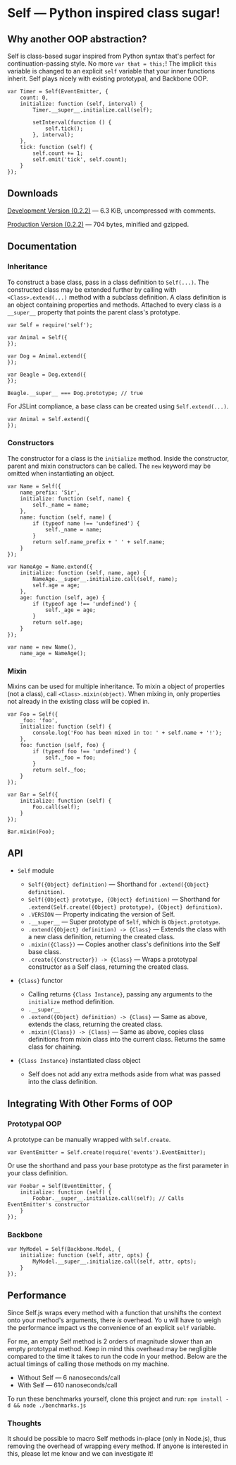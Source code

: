 # Self — Python inspired class sugar!

## Why another OOP abstraction?

Self is class-based sugar inspired from Python syntax that's perfect for
continuation-passing style.  No more `var that = this;`!  The implicit `this`
variable is changed to an explicit `self` variable that your inner functions
inherit.  Self plays nicely with existing prototypal, and Backbone OOP.

    var Timer = Self(EventEmitter, {
        count: 0,
        initialize: function (self, interval) {
            Timer.__super__.initialize.call(self);

            setInterval(function () {
                self.tick();
            }, interval);
        },
        tick: function (self) {
            self.count += 1;
            self.emit('tick', self.count);
        }
    });

## Downloads

[Development Version (0.2.2)](https://raw.github.com/munro/self/master/self.js) — 6.3 KiB, uncompressed with comments.

[Production Version (0.2.2)](https://raw.github.com/munro/self/master/self.min.js) — 704 bytes, minified and gzipped.

## Documentation

### Inheritance

To construct a base class, pass in a class definition to `Self(...)`.  The
constructed class may be extended further by calling with `<Class>.extend(...)`
method with a subclass definition.  A class definition is an object containing
properties and methods.  Attached to every class is a `__super__` property that
points the parent class's prototype.

    var Self = require('self');

    var Animal = Self({
    });

    var Dog = Animal.extend({
    });

    var Beagle = Dog.extend({
    });

    Beagle.__super__ === Dog.prototype; // true


For JSLint compliance, a base class can be created using `Self.extend(...)`.

    var Animal = Self.extend({
    });

### Constructors

The constructor for a class is the `initialize` method.  Inside the constructor,
parent and mixin constructors can be called.  The `new` keyword may be omitted
when instantiating an object.

    var Name = Self({
        name_prefix: 'Sir',
        initialize: function (self, name) {
            self._name = name;
        },
        name: function (self, name) {
            if (typeof name !== 'undefined') {
                self._name = name;
            }
            return self.name_prefix + ' ' + self.name;
        }
    });

    var NameAge = Name.extend({
        initialize: function (self, name, age) {
            NameAge.__super__.initialize.call(self, name);
            self.age = age;
        },
        age: function (self, age) {
            if (typeof age !== 'undefined') {
                self._age = age;
            }
            return self.age;
        }
    });

    var name = new Name(),
        name_age = NameAge();

### Mixin

Mixins can be used for multiple inheritance.  To mixin a object of properties
(not a class), call `<Class>.mixin(object)`.  When mixing in, only properties
not already in the existing class will be copied in.

    var Foo = Self({
        _foo: 'foo',
        initialize: function (self) {
            console.log('Foo has been mixed in to: ' + self.name + '!');
        },
        foo: function (self, foo) {
            if (typeof foo !== 'undefined') {
                self._foo = foo;
            }
            return self._foo;
        }
    });

    var Bar = Self({
        initialize: function (self) {
            Foo.call(self);
        }
    });

    Bar.mixin(Foo);

## API

* `Self` module
    * `Self({Object} definition)` — Shorthand for
        `.extend({Object} definition)`.
    * `Self({Object} prototype, {Object} definition)` — Shorthand for
        `.extend(Self.create({Object} prototype), {Object} definition)`.
    * `.VERSION` — Property indicating the version of Self.
    * `.__super__` — Super prototype of `Self`, which is `Object.prototype`.
    * `.extend({Object} definition) -> {Class}` — Extends the class with a new
        class definition, returning the created class.
    * `.mixin({Class})` — Copies another class's definitions into the Self base
        class.
    * `.create({Constructor}) -> {Class}` — Wraps a prototypal constructor as a
        Self class, returning the created class.

* `{Class}` functor
    * Calling returns `{Class Instance}`, passing any arguments to the
        `initialize` method definition.
    * `.__super__`
    * `.extend({Object} definition) -> {Class}` — Same as above, extends the
        class, returning the created class.
    * `.mixin({Class}) -> {Class}` — Same as above, copies class definitions
        from mixin class into the current class.  Returns the same class for
        chaining.

* `{Class Instance}` instantiated class object
    * Self does not add any extra methods aside from what was passed into the
      class definition.

## Integrating With Other Forms of OOP

### Prototypal OOP

A prototype can be manually wrapped with `Self.create`.

    var EventEmitter = Self.create(require('events').EventEmitter);

Or use the shorthand and pass your base prototype as the first parameter in your
class definition.

    var Foobar = Self(EventEmitter, {
        initialize: function (self) {
            Foobar.__super__.initialize.call(self); // Calls EventEmitter's constructor
        }
    });

### Backbone

    var MyModel = Self(Backbone.Model, {
        initialize: function (self, attr, opts) {
            MyModel.__super__.initialize.call(self, attr, opts);
        }
    });

## Performance

Since Self.js wraps every method with a function that unshifts the context onto
your method's arguments, there *is* overhead.  Yo u will have to weigh the
performance impact vs the convenience of an explicit `self` variable.

For me, an empty Self method is 2 orders of magnitude slower than an empty
prototypal method.  Keep in mind this overhead may be negligible compared to the
time it takes to run the code in your method.  Below are the actual timings of
calling those methods on my machine.

* Without Self — 6 nanoseconds/call
* With Self —  610 nanoseconds/call

To run these benchmarks yourself, clone this project and run:
`npm install -d && node ./benchmarks.js`

### Thoughts

It should be possible to macro Self methods in-place (only in Node.js), thus
removing the overhead of wrapping every method.  If anyone is interested in
this, please let me know and we can investigate it!
